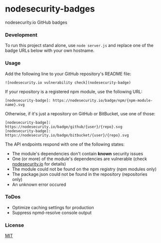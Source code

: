 # nodesecurity-badges

nodesecurity.io GitHub badges


### Development

To run this project stand alone, use `node server.js` and replace one of the badge URLs below with your own hostname.


### Usage

Add the following line to your GitHub repository's README file:

    ![nodesecurity.io vulnerability check](nodesecurity-badge)

If your repository is a registered npm module, use the following URL:

    [nodesecurity-badge]: https://nodesecurity.io/badge/npm/{npm-module-name}.svg


Otherwise, if it's just a repository on GitHub or BitBucket, use one of those:

    [nodesecurity-badge]: https://nodesecurity.io/badge/github/{user}/{repo}.svg
    [nodesecurity-badge]: https://nodesecurity.io/badge/bitbucket/{user}/{repo}.svg



The API endpoints respond with one of the following states:

- The module's dependencies don't contain __known__ security issues
- One (or more) of the module's dependencies are vulnerable (check [nodesecurity.io](https://nodesecurity.io) for details)
- The module could not be found on the npm registry (npm modules only)
- The package.json could not be found in the repository (repositories only)
- An unknown error occured


### ToDos

- Optimize caching settings for production
- Suppress npmd-resolve console output


### License

[MIT](LICENSE.txt)

